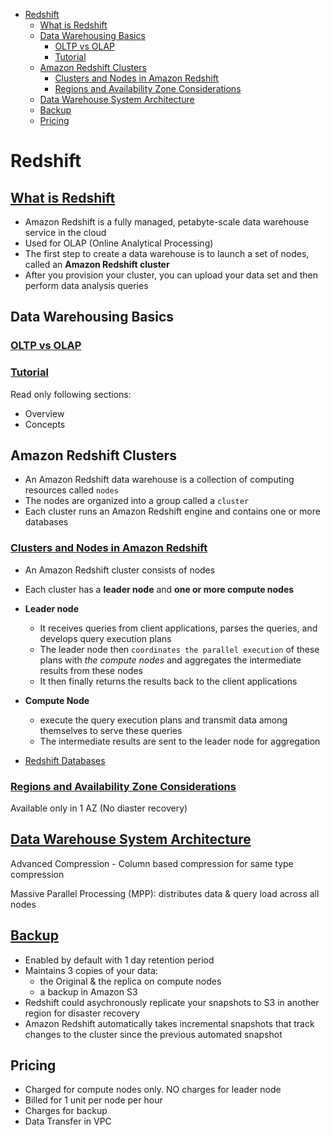 - [Redshift](#redshift)
  - [What is Redshift](#what-is-redshift)
  - [Data Warehousing Basics](#data-warehousing-basics)
    - [OLTP vs OLAP](#oltp-vs-olap)
    - [Tutorial](#tutorial)
  - [Amazon Redshift Clusters](#amazon-redshift-clusters)
    - [Clusters and Nodes in Amazon Redshift](#clusters-and-nodes-in-amazon-redshift)
    - [Regions and Availability Zone Considerations](#regions-and-availability-zone-considerations)
  - [Data Warehouse System Architecture](#data-warehouse-system-architecture)
  - [Backup](#backup)
  - [Pricing](#pricing)

# Redshift

## [What is Redshift](https://docs.aws.amazon.com/en_pv/redshift/latest/mgmt/welcome.html)

- Amazon Redshift is a fully managed, petabyte-scale data warehouse service in the cloud
- Used for OLAP (Online Analytical Processing)
- The first step to create a data warehouse is to launch a set of nodes, called an **Amazon Redshift cluster**
- After you provision your cluster, you can upload your data set and then perform data analysis queries

## Data Warehousing Basics

### [OLTP vs OLAP](https://techdifferences.com/difference-between-oltp-and-olap.html)

### [Tutorial](https://www.tutorialspoint.com/dwh/dwh_overview.htm)

Read only following sections:
- Overview
- Concepts

## Amazon Redshift Clusters

- An Amazon Redshift data warehouse is a collection of computing resources called `nodes`
- The nodes are organized into a group called a `cluster`
- Each cluster runs an Amazon Redshift engine and contains one or more databases

### [Clusters and Nodes in Amazon Redshift](https://docs.aws.amazon.com/en_pv/redshift/latest/mgmt/working-with-clusters.html#rs-about-clusters-and-nodes)

- An Amazon Redshift cluster consists of nodes
- Each cluster has a **leader node** and **one or more compute nodes**
- **Leader node** 
  - It receives queries from client applications, parses the queries, and develops query execution plans
  - The leader node then `coordinates the parallel execution` of these plans with *the compute nodes* and aggregates the intermediate results from these nodes
  - It then finally returns the results back to the client applications

- **Compute Node**
  - execute the query execution plans and transmit data among themselves to serve these queries
  - The intermediate results are sent to the leader node for aggregation

- [Redshift Databases](https://docs.aws.amazon.com/en_pv/redshift/latest/mgmt/overview.html#rs-overview-databases)

### [Regions and Availability Zone Considerations](https://docs.aws.amazon.com/en_pv/redshift/latest/mgmt/working-with-clusters.html#az-considerations)

Available only in 1 AZ (No diaster recovery)

## [Data Warehouse System Architecture](https://docs.aws.amazon.com/redshift/latest/dg/c_high_level_system_architecture.html)


Advanced Compression - Column based compression for same type compression

Massive Parallel Processing (MPP): distributes data & query load across all nodes

## [Backup](https://docs.aws.amazon.com/en_pv/redshift/latest/mgmt/working-with-snapshots.html)

- Enabled by default with 1 day retention period
- Maintains 3 copies of your data:
  - the Original & the replica on compute nodes
  - a backup in Amazon S3
- Redshift could asychronously replicate your snapshots to S3 in another region for disaster recovery
- Amazon Redshift automatically takes incremental snapshots that track changes to the cluster since the previous automated snapshot

## Pricing

- Charged for compute nodes only. NO charges for leader node
- Billed for 1 unit per node per hour
- Charges for backup
- Data Transfer in VPC
